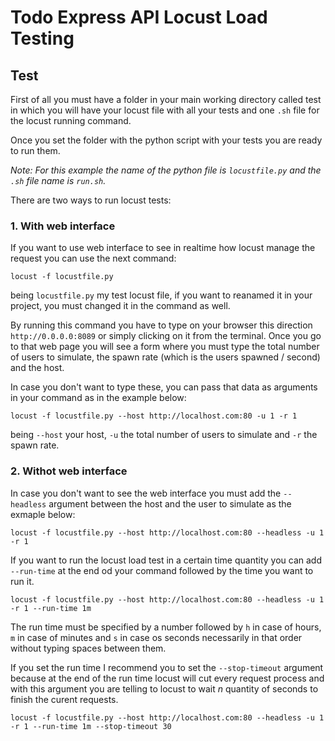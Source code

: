# Todo Express API Locust Load Testing

## Test
First of all you must have a folder in your main working directory called test in which you will have your locust file with all your tests and one `.sh` file for the locust running command.

Once you set the folder with the python script with your tests you are ready to run them. 

*Note: For this example the name of the python file is `locustfile.py` and the `.sh` file name is `run.sh`.*

There are two ways to run locust tests:

### 1. With web interface
If you want to use web interface to see in realtime how locust manage the request you can use the next command:
```
locust -f locustfile.py
```
being `locustfile.py` my test locust file, if you want to reanamed it in your project, you must changed it in the command as well.

By running this command you have to type on your browser this direction `http://0.0.0.0:8089` or simply clicking on it from the terminal.
Once you go to that web page you will see a form where you must type the total number of users to simulate, the spawn rate (which is the users spawned / second) and the host.

In case you don't want to type these, you can pass that data as arguments in your command as in the example below:
```
locust -f locustfile.py --host http://localhost.com:80 -u 1 -r 1
```
being `--host` your host, `-u` the total number of users to simulate and `-r` the spawn rate. 

### 2. Withot web interface
In case you don't want to see the web interface you must add the `--headless` argument between the host and the user to simulate as the exmaple below:
```
locust -f locustfile.py --host http://localhost.com:80 --headless -u 1 -r 1
```
If you want to run the locust load test in a certain time quantity you can add `--run-time` at the end od your command followed by the time you want to run it.
```
locust -f locustfile.py --host http://localhost.com:80 --headless -u 1 -r 1 --run-time 1m
```
The run time must be specified by a number followed by `h` in case of hours, `m` in case of minutes and `s` in case os seconds necessarily in that order without typing spaces between them.

If you set the run time I recommend you to set the `--stop-timeout` argument because at the end of the run time locust will cut every request process and with this argument you are telling to locust to wait *n* quantity of seconds to finish the curent requests.
```
locust -f locustfile.py --host http://localhost.com:80 --headless -u 1 -r 1 --run-time 1m --stop-timeout 30
```